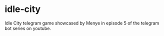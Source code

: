 # idle-city
Idle City telegram game showcased by Menye in episode 5 of the telegram bot series on youtube.

